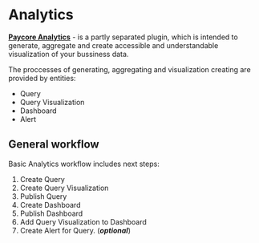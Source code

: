 # Analytics

<a href="https://analytics.paycore.io" target="_blank" rel="noopener"> **Paycore Analytics**</a> - is a partly separated plugin, which is intended to generate, aggregate and create accessible and understandable visualization of your bussiness data.

The proccesses of generating, aggregating and  visualization creating  are provided by entities:

- Query
- Query Visualization
- Dashboard
- Alert




## General workflow

Basic Analytics workflow includes next steps:

1. Create Query
2. Create Query Visualization 
3. Publish Query
4. Create Dashboard
5. Publish Dashboard
3. Add Query Visualization to Dashboard
4. Create Alert for Query. (**_optional_**) 




